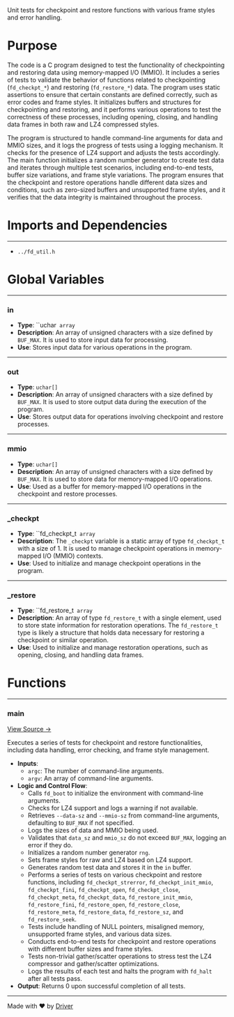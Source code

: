 <!--------------------------------------------------------------------------------->
<!-- IMPORTANT: This file is auto-generated by Driver (https://driver.ai). -------->
<!-- Manual edits may be overwritten on future commits. --------------------------->
<!--------------------------------------------------------------------------------->

Unit tests for checkpoint and restore functions with various frame styles and error handling.

# Purpose
The code is a C program designed to test the functionality of checkpointing and restoring data using memory-mapped I/O (MMIO). It includes a series of tests to validate the behavior of functions related to checkpointing (`fd_checkpt_*`) and restoring (`fd_restore_*`) data. The program uses static assertions to ensure that certain constants are defined correctly, such as error codes and frame styles. It initializes buffers and structures for checkpointing and restoring, and it performs various operations to test the correctness of these processes, including opening, closing, and handling data frames in both raw and LZ4 compressed styles.

The program is structured to handle command-line arguments for data and MMIO sizes, and it logs the progress of tests using a logging mechanism. It checks for the presence of LZ4 support and adjusts the tests accordingly. The main function initializes a random number generator to create test data and iterates through multiple test scenarios, including end-to-end tests, buffer size variations, and frame style variations. The program ensures that the checkpoint and restore operations handle different data sizes and conditions, such as zero-sized buffers and unsupported frame styles, and it verifies that the data integrity is maintained throughout the process.
# Imports and Dependencies

---
- `../fd_util.h`


# Global Variables

---
### in
- **Type**: ``uchar` array`
- **Description**: An array of unsigned characters with a size defined by `BUF_MAX`. It is used to store input data for processing.
- **Use**: Stores input data for various operations in the program.


---
### out
- **Type**: ``uchar[]``
- **Description**: An array of unsigned characters with a size defined by `BUF_MAX`. It is used to store output data during the execution of the program.
- **Use**: Stores output data for operations involving checkpoint and restore processes.


---
### mmio
- **Type**: ``uchar[]``
- **Description**: An array of unsigned characters with a size defined by `BUF_MAX`. It is used to store data for memory-mapped I/O operations.
- **Use**: Used as a buffer for memory-mapped I/O operations in the checkpoint and restore processes.


---
### \_checkpt
- **Type**: ``fd_checkpt_t` array`
- **Description**: The `_checkpt` variable is a static array of type `fd_checkpt_t` with a size of 1. It is used to manage checkpoint operations in memory-mapped I/O (MMIO) contexts.
- **Use**: Used to initialize and manage checkpoint operations in the program.


---
### \_restore
- **Type**: ``fd_restore_t` array`
- **Description**: An array of type `fd_restore_t` with a single element, used to store state information for restoration operations. The `fd_restore_t` type is likely a structure that holds data necessary for restoring a checkpoint or similar operation.
- **Use**: Used to initialize and manage restoration operations, such as opening, closing, and handling data frames.


# Functions

---
### main<!-- {{#callable:main}} -->
[View Source →](<../../../../../src/util/checkpt/test_checkpt_mmio.c#L32>)

Executes a series of tests for checkpoint and restore functionalities, including data handling, error checking, and frame style management.
- **Inputs**:
    - `argc`: The number of command-line arguments.
    - `argv`: An array of command-line arguments.
- **Logic and Control Flow**:
    - Calls `fd_boot` to initialize the environment with command-line arguments.
    - Checks for LZ4 support and logs a warning if not available.
    - Retrieves `--data-sz` and `--mmio-sz` from command-line arguments, defaulting to `BUF_MAX` if not specified.
    - Logs the sizes of data and MMIO being used.
    - Validates that `data_sz` and `mmio_sz` do not exceed `BUF_MAX`, logging an error if they do.
    - Initializes a random number generator `rng`.
    - Sets frame styles for raw and LZ4 based on LZ4 support.
    - Generates random test data and stores it in the `in` buffer.
    - Performs a series of tests on various checkpoint and restore functions, including `fd_checkpt_strerror`, `fd_checkpt_init_mmio`, `fd_checkpt_fini`, `fd_checkpt_open`, `fd_checkpt_close`, `fd_checkpt_meta`, `fd_checkpt_data`, `fd_restore_init_mmio`, `fd_restore_fini`, `fd_restore_open`, `fd_restore_close`, `fd_restore_meta`, `fd_restore_data`, `fd_restore_sz`, and `fd_restore_seek`.
    - Tests include handling of NULL pointers, misaligned memory, unsupported frame styles, and various data sizes.
    - Conducts end-to-end tests for checkpoint and restore operations with different buffer sizes and frame styles.
    - Tests non-trivial gather/scatter operations to stress test the LZ4 compressor and gather/scatter optimizations.
    - Logs the results of each test and halts the program with `fd_halt` after all tests pass.
- **Output**: Returns 0 upon successful completion of all tests.



---
Made with ❤️ by [Driver](https://www.driver.ai/)